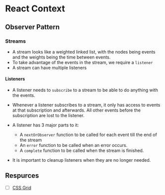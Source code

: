 # React Context

## Observer Pattern

### Streams

- A stream looks like a weighted linked list, with the nodes being events and the weights being the time between events.
- To take advantage of the events in the stream, we require a `listener`
- A stream can have multiple listeners

#### Listeners

- A listener needs to `subscribe` to a stream to be able to do anything with the events.
- Whenever a listener subscribes to a stream, it only has access to events at that subscription and afterwards. All other events before the subscription are lost to the listener.
- A listener has 3 major parts to it:

  - A `nextOrObserver` function to be called for each event till the end of the stream
  - An `error` function to be called when an error occurs.
  - A `complete` function to be called when the stream is finished.

- It is important to cleanup listeners when they are no longer needed.

## Respurces

- [ ] [CSS Grid](https://css-tricks.com/snippets/css/complete-guide-grid/)
